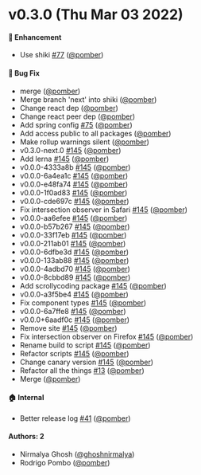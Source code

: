 # v0.3.0 (Thu Mar 03 2022)

#### 🚀 Enhancement

- Use shiki [#77](https://github.com/code-hike/codehike/pull/77) ([@pomber](https://github.com/pomber))

#### 🐛 Bug Fix

- merge ([@pomber](https://github.com/pomber))
- Merge branch 'next' into shiki ([@pomber](https://github.com/pomber))
- Change react dep ([@pomber](https://github.com/pomber))
- Change react peer dep ([@pomber](https://github.com/pomber))
- Add spring config [#75](https://github.com/code-hike/codehike/pull/75) ([@pomber](https://github.com/pomber))
- Add access public to all packages ([@pomber](https://github.com/pomber))
- Make rollup warnings silent ([@pomber](https://github.com/pomber))
- v0.3.0-next.0 [#145](https://github.com/code-hike/codehike/pull/145) ([@pomber](https://github.com/pomber))
- Add lerna [#145](https://github.com/code-hike/codehike/pull/145) ([@pomber](https://github.com/pomber))
- v0.0.0-4333a8b [#145](https://github.com/code-hike/codehike/pull/145) ([@pomber](https://github.com/pomber))
- v0.0.0-6a4ea1c [#145](https://github.com/code-hike/codehike/pull/145) ([@pomber](https://github.com/pomber))
- v0.0.0-e48fa74 [#145](https://github.com/code-hike/codehike/pull/145) ([@pomber](https://github.com/pomber))
- v0.0.0-1f0ad83 [#145](https://github.com/code-hike/codehike/pull/145) ([@pomber](https://github.com/pomber))
- v0.0.0-cde697c [#145](https://github.com/code-hike/codehike/pull/145) ([@pomber](https://github.com/pomber))
- Fix intersection observer in Safari [#145](https://github.com/code-hike/codehike/pull/145) ([@pomber](https://github.com/pomber))
- v0.0.0-aa6efee [#145](https://github.com/code-hike/codehike/pull/145) ([@pomber](https://github.com/pomber))
- v0.0.0-b57b267 [#145](https://github.com/code-hike/codehike/pull/145) ([@pomber](https://github.com/pomber))
- v0.0.0-33f17eb [#145](https://github.com/code-hike/codehike/pull/145) ([@pomber](https://github.com/pomber))
- v0.0.0-211ab01 [#145](https://github.com/code-hike/codehike/pull/145) ([@pomber](https://github.com/pomber))
- v0.0.0-6dfbe3d [#145](https://github.com/code-hike/codehike/pull/145) ([@pomber](https://github.com/pomber))
- v0.0.0-133ab88 [#145](https://github.com/code-hike/codehike/pull/145) ([@pomber](https://github.com/pomber))
- v0.0.0-4adbd70 [#145](https://github.com/code-hike/codehike/pull/145) ([@pomber](https://github.com/pomber))
- v0.0.0-8cbbd89 [#145](https://github.com/code-hike/codehike/pull/145) ([@pomber](https://github.com/pomber))
- Add scrollycoding package [#145](https://github.com/code-hike/codehike/pull/145) ([@pomber](https://github.com/pomber))
- v0.0.0-a3f5be4 [#145](https://github.com/code-hike/codehike/pull/145) ([@pomber](https://github.com/pomber))
- Fix component types [#145](https://github.com/code-hike/codehike/pull/145) ([@pomber](https://github.com/pomber))
- v0.0.0-6a7ffe8 [#145](https://github.com/code-hike/codehike/pull/145) ([@pomber](https://github.com/pomber))
- v0.0.0+6aadf0c [#145](https://github.com/code-hike/codehike/pull/145) ([@pomber](https://github.com/pomber))
- Remove site [#145](https://github.com/code-hike/codehike/pull/145) ([@pomber](https://github.com/pomber))
- Fix intersection observer on Firefox [#145](https://github.com/code-hike/codehike/pull/145) ([@pomber](https://github.com/pomber))
- Rename build to script [#145](https://github.com/code-hike/codehike/pull/145) ([@pomber](https://github.com/pomber))
- Refactor scripts [#145](https://github.com/code-hike/codehike/pull/145) ([@pomber](https://github.com/pomber))
- Change canary version [#145](https://github.com/code-hike/codehike/pull/145) ([@pomber](https://github.com/pomber))
- Refactor all the things [#13](https://github.com/code-hike/codehike/pull/13) ([@pomber](https://github.com/pomber))
- Merge ([@pomber](https://github.com/pomber))

#### 🏠 Internal

- Better release log [#41](https://github.com/code-hike/codehike/pull/41) ([@pomber](https://github.com/pomber))

#### Authors: 2

- Nirmalya Ghosh ([@ghoshnirmalya](https://github.com/ghoshnirmalya))
- Rodrigo Pombo ([@pomber](https://github.com/pomber))
